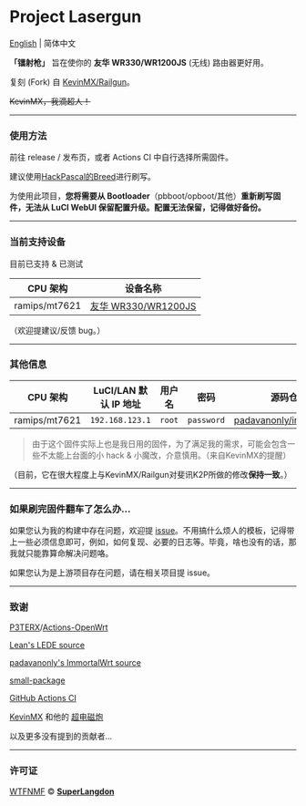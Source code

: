 # Project Lasergun

[English](README.md) |  简体中文

**「镭射枪」** 旨在使你的 **友华 WR330/WR1200JS** (无线) 路由器更好用。

复刻 (Fork) 自 [KevinMX/Railgun](https://github.com/KevinMX/Railgun)。

~~KevinMX，我滴超人！~~
***

### 使用方法

前往 release / 发布页，或者 Actions CI 中自行选择所需固件。

建议使用[HackPascal的Breed](https://breed.hackpascal.net/breed-mt7621-pbr-m1.bin)进行刷写。

为使用此项目，**您将需要从 Bootloader**（pbboot/opboot/其他）**重新刷写固件，无法从 LuCI WebUI 保留配置升级。配置无法保留，记得做好备份。**

***

### 当前支持设备

目前已支持 & 已测试



|CPU 架构|设备名称|
|-|-|
|ramips/mt7621|[友华 WR330/WR1200JS](https://openwrt.org/toh/hwdata/youhua/youhua_wr1200js)|

（欢迎提建议/反馈 bug。）

***

### 其他信息

|CPU 架构|LuCI/LAN 默认 IP 地址|用户名|密码|源码仓库|
|-|-|-|-|-|
|ramips/mt7621|`192.168.123.1`|`root`|`password`|[padavanonly/immortalwrt](https://github.com/padavanonly/immortalwrt)|

> 由于这个固件实际上也是我日用的固件，为了满足我的需求，可能会包含一些不太能上台面的小 hack & 小魔改，介意慎用。（来自KevinMX的提醒）

（目前，它在很大程度上与KevinMX/Railgun对斐讯K2P所做的修改**保持一致**。）
***

### 如果刷完固件翻车了怎么办...

如果您认为我的构建中存在问题，欢迎提 [issue](https://github.com/SuperLangdon/Lasergun/issues/new/choose)。不用搞什么烦人的模板，记得带上一些必须信息即可，例如，如何复现、必要的日志等。毕竟，啥也没有的话，那我就只能靠算命解决问题咯。

如果您认为是上游项目存在问题，请在相关项目提 issue。

***

### 致谢

[P3TERX](https://p3terx.com)/[Actions-OpenWrt](https://github.com/P3TERX/Actions-OpenWrt)

[Lean's LEDE source](https://github.com/coolsnowwolf/lede)

[padavanonly's ImmortalWrt source](https://github.com/padavanonly/immortalwrt)

[small-package](https://github.com/kenzok8/small-package)

[GitHub Actions CI](https://github.com/features/actions)

[KevinMX](https://github.com/KevinMX) 和他的 [超电磁炮](https://github.com/KevinMX/Railgun)


以及更多没有提到的贡献者...

***

### 许可证

[WTFNMF](https://github.com/adversary-org/wtfnmf) © [**SuperLangdon**](https://langdon.one)

